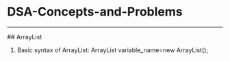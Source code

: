# DSA-Concepts-and-Problems
<hr>
## ArrayList 
<ol>
  <li>Basic syntax of ArrayList: ArrayList<Data_type> variable_name=new ArrayList<Data_type>();</li>
</ol>
